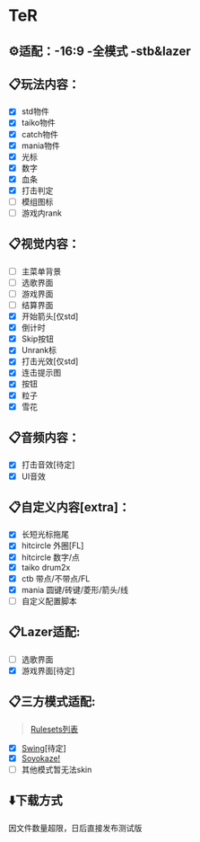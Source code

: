 # TeR

## ⚙️适配：-16:9 -全模式 -stb&lazer

## 📋玩法内容：
- [x] std物件
- [x] taiko物件
- [x] catch物件
- [x] mania物件
- [x] 光标
- [x] 数字
- [x] 血条
- [x] 打击判定
- [ ] 模组图标
- [ ] 游戏内rank

## 📋视觉内容：
- [ ] 主菜单背景
- [ ] 选歌界面
- [ ] 游戏界面
- [ ] 结算界面
- [x] 开始箭头[仅std]
- [x] 倒计时
- [x] Skip按钮
- [x] Unrank标
- [x] 打击光效[仅std]
- [x] 连击提示图
- [x] 按钮
- [x] 粒子
- [x] 雪花

## 📋音频内容：
- [x] 打击音效[待定]
- [x] UI音效

## 📋自定义内容[extra]：
- [x] 长短光标拖尾
- [x] hitcircle 外圈[FL]
- [x] hitcircle 数字/点 
- [x] taiko drum2x
- [x] ctb 带点/不带点/FL
- [x] mania 圆键/砖键/菱形/箭头/线
- [ ] 自定义配置脚本

## 📋Lazer适配:
- [ ] 选歌界面
- [x] 游戏界面[待定]

## 📋三方模式适配:
>[Rulesets列表](https://rulesets.info/rulesets)
- [x] [Swing](https://github.com/EVAST9919/lazer-swing/)[待定]
- [x] [Soyokaze!](https://github.com/goodtrailer/soyokaze)
- [ ] 其他模式暂无法skin

## ⬇️下载方式
因文件数量超限，日后直接发布测试版
